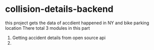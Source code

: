 # collision-details-backend
this project gets the data of accdient happened in NY and bike parking location
There total 3 modules in this part
1. Getting accident details from open source api
2. 
